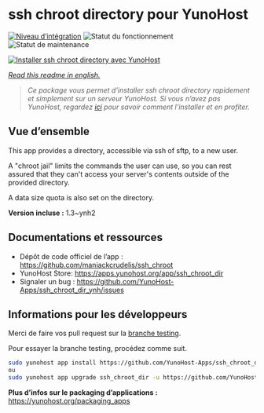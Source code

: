 <!--
N.B.: This README was automatically generated by https://github.com/YunoHost/apps/tree/master/tools/README-generator
It shall NOT be edited by hand.
-->

# ssh chroot directory pour YunoHost

[![Niveau d’intégration](https://dash.yunohost.org/integration/ssh_chroot_dir.svg)](https://dash.yunohost.org/appci/app/ssh_chroot_dir) ![Statut du fonctionnement](https://ci-apps.yunohost.org/ci/badges/ssh_chroot_dir.status.svg) ![Statut de maintenance](https://ci-apps.yunohost.org/ci/badges/ssh_chroot_dir.maintain.svg)

[![Installer ssh chroot directory avec YunoHost](https://install-app.yunohost.org/install-with-yunohost.svg)](https://install-app.yunohost.org/?app=ssh_chroot_dir)

*[Read this readme in english.](./README.md)*

> *Ce package vous permet d’installer ssh chroot directory rapidement et simplement sur un serveur YunoHost.
Si vous n’avez pas YunoHost, regardez [ici](https://yunohost.org/#/install) pour savoir comment l’installer et en profiter.*

## Vue d’ensemble

This app provides a directory, accessible via ssh of sftp, to a new user.

A "chroot jail" limits the commands the user can use, so you can rest assured that
they can't access your server's contents outside of the provided directory.

A data size quota is also set on the directory.


**Version incluse :** 1.3~ynh2
## Documentations et ressources

* Dépôt de code officiel de l’app : <https://github.com/maniackcrudelis/ssh_chroot>
* YunoHost Store: <https://apps.yunohost.org/app/ssh_chroot_dir>
* Signaler un bug : <https://github.com/YunoHost-Apps/ssh_chroot_dir_ynh/issues>

## Informations pour les développeurs

Merci de faire vos pull request sur la [branche testing](https://github.com/YunoHost-Apps/ssh_chroot_dir_ynh/tree/testing).

Pour essayer la branche testing, procédez comme suit.

``` bash
sudo yunohost app install https://github.com/YunoHost-Apps/ssh_chroot_dir_ynh/tree/testing --debug
ou
sudo yunohost app upgrade ssh_chroot_dir -u https://github.com/YunoHost-Apps/ssh_chroot_dir_ynh/tree/testing --debug
```

**Plus d’infos sur le packaging d’applications :** <https://yunohost.org/packaging_apps>